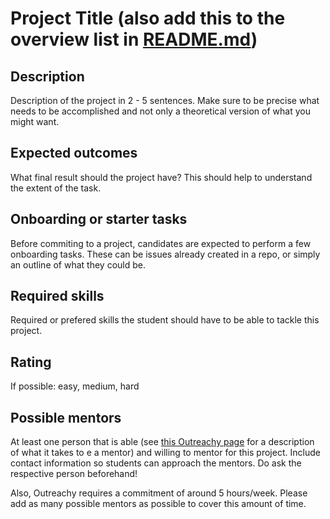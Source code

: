 Project Title (also add this to the overview list in [README.md](README.md))
==================================

Description
-----------

Description of the project in 2 - 5 sentences. Make sure to be precise
what needs to be accomplished and not only a theoretical version of
what you might want. 


Expected outcomes
-----------------

What final result should the project have? This should help to
understand the extent of the task.

Onboarding or starter tasks
----------------

Before commiting to a project, candidates are expected to perform a
few onboarding tasks. These can be issues already created in a repo,
or simply an outline of what they could be.


Required skills
---------------

Required or prefered skills the student should have to be able to tackle this project.


Rating
------

If possible: easy, medium, hard


Possible mentors
----------------

At least one person that is able
(see [this Outreachy page](https://www.outreachy.org/mentor/#mentor) for a
description of what it takes to e a mentor) and willing to mentor for
this project. Include contact information so students can approach the
mentors. Do ask the respective person beforehand!

Also, Outreachy requires a commitment of around 5 hours/week. Please
add as many possible mentors as possible to cover this amount of time.

